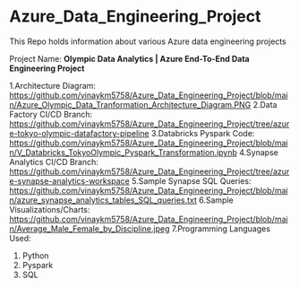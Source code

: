 # Azure_Data_Engineering_Project
This Repo holds information about various Azure data engineering projects

Project Name: **Olympic Data Analytics | Azure End-To-End Data Engineering Project**

1.Architecture Diagram: https://github.com/vinaykm5758/Azure_Data_Engineering_Project/blob/main/Azure_Olympic_Data_Tranformation_Architecture_Diagram.PNG
2.Data Factory CI/CD Branch: https://github.com/vinaykm5758/Azure_Data_Engineering_Project/tree/azure-tokyo-olympic-datafactory-pipeline
3.Databricks Pyspark Code: https://github.com/vinaykm5758/Azure_Data_Engineering_Project/blob/main/V_Databricks_TokyoOlympic_Pyspark_Transformation.ipynb
4.Synapse Analytics CI/CD Branch: https://github.com/vinaykm5758/Azure_Data_Engineering_Project/tree/azure-synapse-analytics-workspace
5.Sample Synapse SQL Queries: https://github.com/vinaykm5758/Azure_Data_Engineering_Project/blob/main/azure_synapse_analytics_tables_SQL_queries.txt
6.Sample Visualizations/Charts: https://github.com/vinaykm5758/Azure_Data_Engineering_Project/blob/main/Average_Male_Female_by_Discipline.jpeg
7.Programming Languages Used:
 1. Python
 2. Pyspark
 3. SQL
